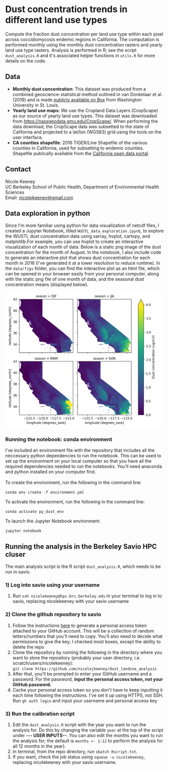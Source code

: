 # Dust concentration trends in different land use types 
Compute the fraction dust concentration per land use type within each pixel across coccidiomycosis endemic regions in California. The computation is performed monthly using the monthly dust concentration rasters and yearly land use type rasters. Analysis is performed in R; see the script `dust_analysis.R` and it's associated helper functions in `utils.R` for more details on the code. 


## Data 
- **Monthly dust concentration**: This dataset was produced from a combined geoscience-statistical method outlined in van Donkelaar et al. (2019) and is made [publicly available on Box](https://wustl.app.box.com/s/wk3144jc6xfy6ujfvyv5m2yfk33nz2nn/folder/136086352053) from Washington University in St. Louis. 
- **Yearly land use maps**: We use the Cropland Data Layers (CropScape) as our source of yearly land use types. This dataset was downloaded from https://nassgeodata.gmu.edu/CropScape/. When performing the data download, the CropScape data was subsetted to the state of California and projected to a lat/lon (WGS83) grid using the tools on the user interface.
- **CA counties shapefile**: 2016 TIGER/Line Shapefile of the various counties in California, used for subsetting to endemic counties. Shapefile publically available from the [California open data portal](https://data.ca.gov/dataset/ca-geographic-boundaries#).

## Contact 
Nicole Keeney<br>
UC Berkeley School of Public Health, Department of Environmental Health Sciences<br>
Email: nicolejkeeney@gmail.com<br>

## Data exploration in python
Since I'm more familiar using python for data visualization of netcdf files, I created a Jupyter Notebook, titled `WUSTL_data_exploration.ipynb`, to explore the WUSTL dust concentration data using xarray, hvplot, cartopy, and matplotlib.For example, you can use hvplot to create an interactive visualization of each month of data. Below is a static png image of the dust concentration for the month of August. In the notebook, I also include code to generate an interactive plot that shows dust concentration for each month in 2016 (I've generated it at a lower resolution to reduce runtime). In the `data/figs` folder, you can find the interactive plot as an html file, which can be opened in your browser easily from your personal computer, along with the static png file of one month of data, and the seasonal dust concentration means (displayed below). 

![mean seasonal dust](data/figs/2016_dust_seasonal_av.png "August 2016 mean seasonal dust conc")

### Running the notebook: conda environment
I've included an environment file with the repository that includes all the neccessary python dependencies to run the notebook. This can be used to set up the environment on your local computer so that you have all the required dependencies needed to run the notebooks. You'll need anaconda and python installed on your computer first. <br><br> 
To create the environment, run the following in the command line: 
```
conda env create -f environment.yml
```
To activate the environment, run the following in the command line: 
```
conda activate py_dust_env
```
To launch the Jupyter Notebook environment: 
```
jupyter notebook
```

## Running the analysis in the Berkeley Savio HPC cluser 
The main analysis script is the R script `dust_analysis.R`, which needs to be run in savio. 

### 1) Log into savio using your username 
 1) Run `ssh nicolekeeney@hpc.brc.berkeley.edu` in your terminal to log in to savio, replacing nicolekeeney with your savio username

### 2) Clone the github repository to savio
 1) Follow the instructions [here](https://docs.github.com/en/authentication/keeping-your-account-and-data-secure/creating-a-personal-access-token) to generate a personal access token attached to your GitHub account. This will be a collection of random letters/numbers that you'll need to copy. You'll also need to decide what permissions to give the key; I checked most boxes, except the ability to delete the repo 
 2) Clone the repository by running the following in the directory where you want to store the repository (probably your user directory, i.e. scratch/users/nicolekeeney): <br>`git clone https://github.com/nicolejkeeney/dust_landuse_analysis` 
 3) After that, you'll be prompted to enter your GitHub username and a password. For the password, **input the personal access token, not your GitHub password.** 
 4) Cache your personal access token so you don't have to keep inputting it each time following the instructions. I've set it up using HTTPS, not SSH. Run `gh auth login` and input your username and personal access key 
### 3) Run the calibration script 
 1) Edit the `dust_analysis.R` script with the year you want to run the analysis for. Do this by changing the variable `year` at the top of the script under **--- USER INPUTS--**. You can also edit the months you want to run the analysis for; the default is `months <- 1:12` to perform the analysis for all 12 months in the year). 
 2) In terminal, from the repo directory, run `sbatch Rscript.txt`.
 3) If you want, check the job status using `squeue -u nicolekeeney`, replacing nicolekeeney with your savio username. 
